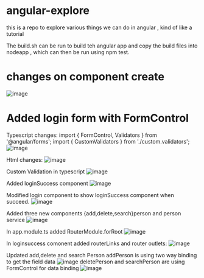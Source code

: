 # angular-explore
this is a repo to explore various things we can do in angular , kind of like a tutorial 

The build.sh can be run to build teh angular app and copy the build files into nodeapp , which can then be run using npm test.

# changes on component create

![image](https://user-images.githubusercontent.com/20777854/149267083-c07468d3-f646-4cd4-a1c9-9eb11b6bec6e.png)

# Added login form with FormControl

Typescript changes:
import { FormControl, Validators } from '@angular/forms';
import { CustomValidators } from './custom.validators';
![image](https://user-images.githubusercontent.com/20777854/149295571-2f6fbd9d-e2d8-4cdb-a36f-d002f1c1dcd7.png)

Html changes:
![image](https://user-images.githubusercontent.com/20777854/149295690-324cbc21-b028-44f6-9c0d-7ea8fb55a59d.png)

Custom Validation in typescript
![image](https://user-images.githubusercontent.com/20777854/149295792-1271acc8-1d2f-4c28-a403-a7fce97087c7.png)

Added loginSuccess component
![image](https://user-images.githubusercontent.com/20777854/149296624-e6957e34-813f-444c-8215-b4cbeabe20a0.png)

Modified login component to show loginSuccess component when succeed.
![image](https://user-images.githubusercontent.com/20777854/149296745-342a79d5-cb50-433f-9f62-9c9b6061d2fd.png)

Added three new components {add,delete,search}person and person service
![image](https://user-images.githubusercontent.com/20777854/149298204-c3e4ee15-dff2-477c-853d-61c00eea8d3a.png)

In app.module.ts added RouterModule.forRoot
![image](https://user-images.githubusercontent.com/20777854/149313234-7348ca5b-f7a4-4840-81b2-b975196ec565.png)

In loginsuccess comonent added routerLinks and router outlets:
![image](https://user-images.githubusercontent.com/20777854/149313406-844e57be-7bc5-4713-a557-76b04df2225b.png)

Updated add,delete and search Person 
addPerson is using two way binding to get the field data
![image](https://user-images.githubusercontent.com/20777854/149321063-6c003a8a-162c-424a-aecb-b5aca1166e40.png)
deletePerson and searchPerson are using FormControl for data binding
![image](https://user-images.githubusercontent.com/20777854/149320944-11658f3e-b232-44fd-b41e-d1e4eba27836.png)


